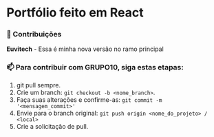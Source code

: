 # Portfólio feito em React

### 🤝 Contribuições

<p><strong>Euvitech</strong> - Essa é minha nova versão no ramo principal </p>

### 📫 Para contribuir com GRUPO10, siga estas etapas:

1. git pull sempre.
2. Crie um branch: `git checkout -b <nome_branch>`.
3. Faça suas alterações e confirme-as: `git commit -m '<mensagem_commit>'`
4. Envie para o branch original: `git push origin <nome_do_projeto> / <local>`
5. Crie a solicitação de pull.
